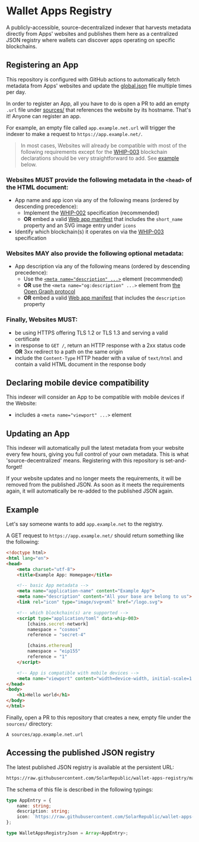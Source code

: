# Wallet Apps Registry

A publicly-accessible, source-decentralized indexer that harvests metadata directly from Apps' websites and publishes them here as a centralized JSON registry where wallets can discover apps operating on specific blockchains.


## Registering an App

This repository is configured with GitHub actions to automatically fetch metadata from Apps' websites and update the [global.json](global.json) file multiple times per day.

In order to register an App, all you have to do is open a PR to add an empty `.url` file under [sources/](sources/) that references the website by its hostname. That's it! Anyone can register an app.

For example, an empty file called `app.example.net.url` will trigger the indexer to make a request to `https://app.example.net/`.

> In most cases, Websites will already be compatible with most of the following requirements except for the [WHIP-003](https://github.com/SolarRepublic/WHIPs/blob/main/WHIPs/whip-003.md) blockchain declarations should be very straightforward to add. See [example](#example) below.

### Websites MUST provide the following metadata in the `<head>` of the HTML document:
 - App name and app icon via any of the following means (ordered by descending precedence):
   - Implement the [WHIP-002](https://github.com/SolarRepublic/WHIPs/blob/main/WHIPs/whip-002.md) specification (recommended)
   - **OR** embed a valid [Web app manifest](https://developer.mozilla.org/en-US/docs/Web/Manifest) that includes the `short_name` property and an SVG image entry under `icons`
 - Identify which blockchain(s) it operates on via the [WHIP-003](https://github.com/SolarRepublic/WHIPs/blob/main/WHIPs/whip-003.md) specification

### Websites MAY also provide the following optional metadata:
 - App description via any of the following means (ordered by descending precedence):
   - Use the [`<meta name="description" ...>`](https://developer.mozilla.org/en-US/docs/Web/HTML/Element/meta/name) element (recommended)
   - **OR** use the `<meta name="og:description" ...>` element from [the Open Graph protocol](https://ogp.me/)
   - **OR** embed a valid [Web app manifest](https://developer.mozilla.org/en-US/docs/Web/Manifest) that includes the `description` property

### Finally, Websites MUST:
 - be using HTTPS offering TLS 1.2 or TLS 1.3 and serving a valid certificate
 - in response to `GET /`, return an HTTP response with a 2xx status code **OR** 3xx redirect to a path on the same origin
 - include the `Content-Type` HTTP header with a value of `text/html` and contain a valid HTML document in the response body


## Declaring mobile device compatibility

This indexer will consider an App to be compatible with mobile devices if the Website:
 - includes a `<meta name="viewport" ...>` element


## Updating an App

This indexer will automatically pull the latest metadata from your website every few hours, giving you full control of your own metadata. This is what 'source-decentralized' means. Registering with this repository is set-and-forget!

If your website updates and no longer meets the requirements, it will be removed from the published JSON. As soon as it meets the requirements again, it will automatically be re-added to the published JSON again.


## Example

Let's say someone wants to add `app.example.net` to the registry.

A GET request to `https://app.example.net/` should return something like the following:
```html
<!doctype html>
<html lang="en">
<head>
	<meta charset="utf-8">
	<title>Example App: Homepage</title>

	<!-- basic App metadata -->
	<meta name="application-name" content="Example App">
	<meta name="description" content="All your base are belong to us">
	<link rel="icon" type="image/svg+xml" href="/logo.svg">

	<!-- which blockchain(s) are supported -->
	<script type="application/toml" data-whip-003>
		[chains.secret-network]
		namespace = "cosmos"
		reference = "secret-4"

		[chains.ethereum]
		namespace = "eip155"
		reference = "1"
	</script>

	<!-- App is compatible with mobile devices -->
	<meta name="viewport" content="width=device-width, initial-scale=1.0">
</head>
<body>
	<h1>Hello world</h1>
</body>
</html>
```

Finally, open a PR to this repository that creates a new, empty file under the `sources/` directory:
```
A sources/app.example.net.url
```


## Accessing the published JSON registry

The latest published JSON registry is available at the persistent URL:
```txt
https://raw.githubusercontent.com/SolarRepublic/wallet-apps-registry/main/global.json
```

The schema of this file is described in the following typings:
```ts
type AppEntry = {
	name: string;
	description: string;
	icon: `https://raw.githubusercontent.com/SolarRepublic/wallet-apps-registry/main/cache/${string}.svg`;
};

type WalletAppsRegistryJson = Array<AppEntry>;
```

